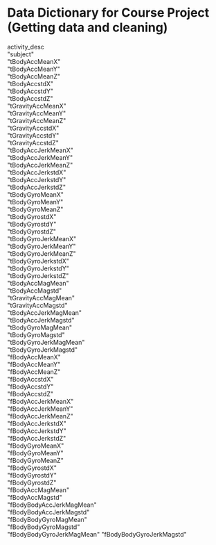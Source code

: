 # Data Dictionary for Course Project (Getting data and cleaning)


activity_desc            
"subject"                 
"tBodyAccMeanX"            
"tBodyAccMeanY"           
"tBodyAccMeanZ"            
"tBodyAccstdX"            
"tBodyAccstdY"             
"tBodyAccstdZ"            
"tGravityAccMeanX"         
"tGravityAccMeanY"        
"tGravityAccMeanZ"         
"tGravityAccstdX"         
"tGravityAccstdY"          
"tGravityAccstdZ"         
"tBodyAccJerkMeanX"        
"tBodyAccJerkMeanY"       
"tBodyAccJerkMeanZ"        
"tBodyAccJerkstdX"        
"tBodyAccJerkstdY"         
"tBodyAccJerkstdZ"        
"tBodyGyroMeanX"           
"tBodyGyroMeanY"          
"tBodyGyroMeanZ"           
"tBodyGyrostdX"           
"tBodyGyrostdY"            
"tBodyGyrostdZ"           
"tBodyGyroJerkMeanX"       
"tBodyGyroJerkMeanY"      
"tBodyGyroJerkMeanZ"       
"tBodyGyroJerkstdX"       
"tBodyGyroJerkstdY"        
"tBodyGyroJerkstdZ"       
"tBodyAccMagMean"          
"tBodyAccMagstd"          
"tGravityAccMagMean"       
"tGravityAccMagstd"       
"tBodyAccJerkMagMean"      
"tBodyAccJerkMagstd"      
"tBodyGyroMagMean"         
"tBodyGyroMagstd"         
"tBodyGyroJerkMagMean"     
"tBodyGyroJerkMagstd"     
"fBodyAccMeanX"            
"fBodyAccMeanY"           
"fBodyAccMeanZ"            
"fBodyAccstdX"            
"fBodyAccstdY"             
"fBodyAccstdZ"            
"fBodyAccJerkMeanX"        
"fBodyAccJerkMeanY"       
"fBodyAccJerkMeanZ"        
"fBodyAccJerkstdX"        
"fBodyAccJerkstdY"         
"fBodyAccJerkstdZ"        
"fBodyGyroMeanX"           
"fBodyGyroMeanY"          
"fBodyGyroMeanZ"           
"fBodyGyrostdX"           
"fBodyGyrostdY"            
"fBodyGyrostdZ"           
"fBodyAccMagMean"          
"fBodyAccMagstd"          
"fBodyBodyAccJerkMagMean"  
"fBodyBodyAccJerkMagstd"  
"fBodyBodyGyroMagMean"     
"fBodyBodyGyroMagstd"     
"fBodyBodyGyroJerkMagMean" 
"fBodyBodyGyroJerkMagstd" 